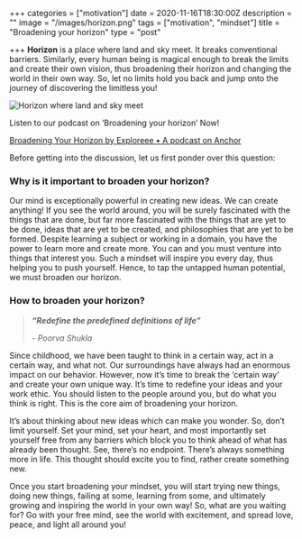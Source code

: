 +++
categories = ["motivation"]
date = 2020-11-16T18:30:00Z
description = ""
image = "/images/horizon.png"
tags = ["motivation", "mindset"]
title = "Broadening your horizon"
type = "post"

+++
**Horizon** is a place where land and sky meet. It breaks conventional barriers. Similarly, every human being is magical enough to break the limits and create their own vision, thus broadening their horizon and changing the world in their own way. So, let no limits hold you back and jump onto the journey of discovering the limitless you!

![Horizon where land and sky meet](/images/tech.png "Horizon")

Listen to our podcast on ‘Broadening your horizon’ Now!

[Broadening Your Horizon by Exploreee • A podcast on Anchor](https://anchor.fm/exploreee/episodes/Broadening-Your-Horizon-ehrr5g/a-a2t5ks1 "Podcast")

Before getting into the discussion, let us first ponder over this question:

### Why is it important to broaden your horizon?

Our mind is exceptionally powerful in creating new ideas. We can create anything! If you see the world around, you will be surely fascinated with the things that are done, but far more fascinated with the things that are yet to be done, ideas that are yet to be created, and philosophies that are yet to be formed. Despite learning a subject or working in a domain, you have the power to learn more and create more. You can and you must venture into things that interest you. Such a mindset will inspire you every day, thus helping you to push yourself. Hence, to tap the untapped human potential, we must broaden our horizon.

### How to broaden your horizon?

> **_“Redefine the predefined definitions of life”_** 
>
> \- _Poorva Shukla_

Since childhood, we have been taught to think in a certain way, act in a certain way, and what not. Our surroundings have always had an enormous impact on our behavior. However, now it’s time to break the ‘certain way’ and create your own unique way. It’s time to redefine your ideas and your work ethic. You should listen to the people around you, but do what you think is right. This is the core aim of broadening your horizon.

It’s about thinking about new ideas which can make you wonder. So, don’t limit yourself. Set your mind, set your heart, and most importantly set yourself free from any barriers which block you to think ahead of what has already been thought. See, there’s no endpoint. There’s always something more in life. This thought should excite you to find, rather create something new.

Once you start broadening your mindset, you will start trying new things, doing new things, failing at some, learning from some, and ultimately growing and inspiring the world in your own way! So, what are you waiting for? Go with your free mind, see the world with excitement, and spread love, peace, and light all around you!